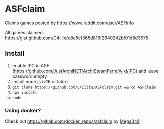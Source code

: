 # ASFclaim
Claims games posted by https://www.reddit.com/user/ASFinfo

All games claimed: https://gist.github.com/C4illin/e8c5cf365d816f2640242bf01d8d3675

## Install
1. enable IPC in ASF (https://github.com/JustArchiNET/ArchiSteamFarm/wiki/IPC) and leave password empty
2. install node.js (v16 or later)
3. `git clone https://github.com/C4illin/ASFclaim.git && cd ASFclaim`
4. `npm install`
5. `node .`



### Using docker?
Check out https://gitlab.com/docker_repos/asfclaim by [Mega349](https://gitlab.com/Mega349)

